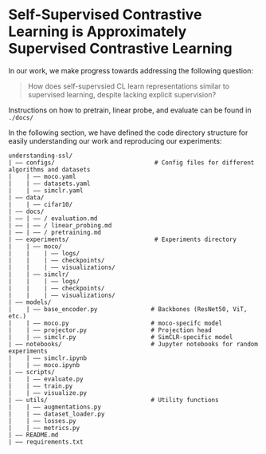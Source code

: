 # Self-Supervised Contrastive Learning is Approximately Supervised Contrastive Learning

In our work, we make progress towards addressing the following question:

> How does self-supervsied CL learn representations similar to supervised learning,
> despite lacking explicit supervision?

Instructions on how to pretrain, linear probe, and evaluate can be found in `./docs/`

In the following section, we have defined the code directory structure for easily understanding our work and reproducing our experiments:

```text
understanding-ssl/
| —— configs/                            # Config files for different algorithms and datasets
|    | —— moco.yaml                          
|    | —— datasets.yaml
|    | —— simclr.yaml
| —— data/
|    | —— cifar10/
| —— docs/
| —— | —— / evaluation.md
| —— | —— / linear_probing.md
| —— | —— / pretraining.md
| —— experiments/                        # Experiments directory 
|    | —— moco/
|    |    | —— logs/
|    |    | —— checkpoints/
|    |    | —— visualizations/
|    | —— simclr/
|    |    | —— logs/
|    |    | —— checkpoints/
|    |    | —— visualizations/
| —— models/                           
|    | —— base_encoder.py               # Backbones (ResNet50, ViT, etc.)
|    | —— moco.py                       # moco-specifc model
|    | —— projector.py                  # Projection head
|    | —— simclr.py                     # SimCLR-specific model
| —— notebooks/                         # Jupyter notebooks for random experiments
|    | —— simclr.ipynb
|    | —— moco.ipynb
| —— scripts/                        
|    | —— evaluate.py
|    | —— train.py
|    | —— visualize.py
| —— utils/                             # Utility functions
|    | —— augmentations.py
|    | —— dataset_loader.py
|    | —— losses.py
|    | —— metrics.py
| —— README.md
| —— requirements.txt
```
